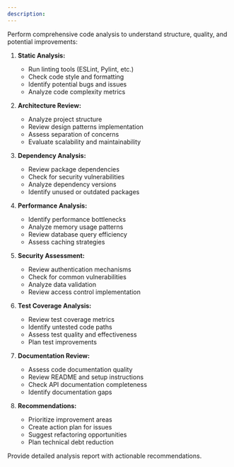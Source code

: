 ```yaml
---
description: 
---
```


Perform comprehensive code analysis to understand structure, quality, and potential improvements:

1. **Static Analysis:**
   - Run linting tools (ESLint, Pylint, etc.)
   - Check code style and formatting
   - Identify potential bugs and issues
   - Analyze code complexity metrics

2. **Architecture Review:**
   - Analyze project structure
   - Review design patterns implementation
   - Assess separation of concerns
   - Evaluate scalability and maintainability

3. **Dependency Analysis:**
   - Review package dependencies
   - Check for security vulnerabilities
   - Analyze dependency versions
   - Identify unused or outdated packages

4. **Performance Analysis:**
   - Identify performance bottlenecks
   - Analyze memory usage patterns
   - Review database query efficiency
   - Assess caching strategies

5. **Security Assessment:**
   - Review authentication mechanisms
   - Check for common vulnerabilities
   - Analyze data validation
   - Review access control implementation

6. **Test Coverage Analysis:**
   - Review test coverage metrics
   - Identify untested code paths
   - Assess test quality and effectiveness
   - Plan test improvements

7. **Documentation Review:**
   - Assess code documentation quality
   - Review README and setup instructions
   - Check API documentation completeness
   - Identify documentation gaps

8. **Recommendations:**
   - Prioritize improvement areas
   - Create action plan for issues
   - Suggest refactoring opportunities
   - Plan technical debt reduction

Provide detailed analysis report with actionable recommendations. 